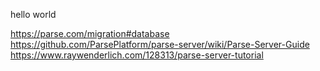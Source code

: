 hello world

https://parse.com/migration#database
https://github.com/ParsePlatform/parse-server/wiki/Parse-Server-Guide
https://www.raywenderlich.com/128313/parse-server-tutorial